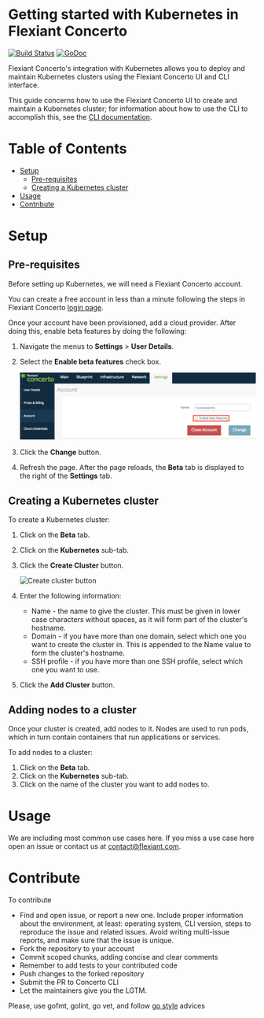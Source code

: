 
# Getting started with Kubernetes in Flexiant Concerto
[![Build Status](https://drone.io/github.com/flexiant/concerto/status.png)][cli_build] [![GoDoc](https://godoc.org/github.com/flexiant/concerto?status.png)](https://godoc.org/github.com/flexiant/concerto)

Flexiant Concerto's integration with Kubernetes allows you to deploy and maintain Kubernetes clusters using the Flexiant Concerto UI and CLI interface. 

This guide concerns how to use the Flexiant Concerto UI to create and maintain a Kubernetes cluster; for information about how to use the CLI to accomplish this, see the [CLI documentation](README.md).

# Table of Contents

- [Setup](#setup)
  - [Pre-requisites](#pre-requisites)
  - [Creating a Kubernetes cluster](#creating-a-kubernetes-cluster)
- [Usage](#usage)
- [Contribute](#contribute)

# Setup

## Pre-requisites
Before setting up Kubernetes, we will need a Flexiant Concerto account.

You can create a free account in less than a minute following the steps in Flexiant Concerto [login page](https://start.concerto.io/).

Once your account have been provisioned, add a cloud provider. After doing this, enable beta features by doing the following:

1. Navigate the menus to **Settings** > **User Details**.
2. Select the **Enable beta features** check box.

    <img src="./docs/images/beta-features.png" alt="Enable beta features check box" width="500px" >

3. Click the **Change** button.
4. Refresh the page. After the page reloads, the **Beta** tab is displayed to the right of the **Settings** tab.

## Creating a Kubernetes cluster
To create a Kubernetes cluster:

1. Click on the **Beta** tab.
2. Click on the **Kubernetes** sub-tab.
3. Click the **Create Cluster** button.

    <img src="./docs/images/create-cluster.png" alt="Create cluster button" width="500px" >

4. Enter the following information:
	* Name - the name to give the cluster. This must be given in lower case characters without spaces, as it will form part of the cluster's hostname.
	* Domain - if you have more than one domain, select which one you want to create the cluster in. This is appended to the Name value to form the cluster's hostname.
	* SSH profile - if you have more than one SSH profile, select which one you want to use.
5. Click the **Add Cluster** button.

## Adding nodes to a cluster

Once your cluster is created, add nodes to it. Nodes are used to run pods, which in turn contain containers that run applications or services.

To add nodes to a cluster:

1. Click on the **Beta** tab.
2. Click on the **Kubernetes** sub-tab.
3. Click on the name of the cluster you want to add nodes to.

# Usage
We are including most common use cases here. If you miss a use case here open an issue or contact us at <contact@flexiant.com>.


# Contribute

To contribute
 - Find and open issue, or report a new one. Include proper information about the environment, at least: operating system, CLI version, steps to reproduce the issue and related issues. Avoid writing multi-issue reports, and make sure that the issue is unique.
 - Fork the repository to your account
 - Commit scoped chunks, adding concise and clear comments
 - Remember to add tests to your contributed code
 - Push changes to the forked repository
 - Submit the PR to Concerto CLI
 - Let the maintainers give you the LGTM.

Please, use gofmt, golint, go vet, and follow [go style](https://github.com/golang/go/wiki/CodeReviewComments) advices

[cli_build]: https://drone.io/github.com/flexiant/concerto/latest
[cli_linux]: https://drone.io/github.com/flexiant/concerto/files/concerto.x64.linux
[cli_darwin]: https://drone.io/github.com/flexiant/concerto/files/concerto.x64.darwin
[cli_windows]: https://drone.io/github.com/flexiant/concerto/files/concerto.x64.windows.exe
